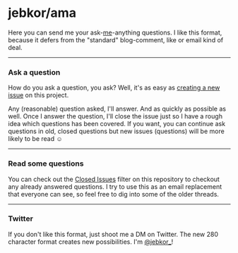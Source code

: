 # jebkor/ama

Here you can send me your ask-[me](https://blog.jebkor.dk/about-me)-anything questions. I like this format, because it defers from the "standard" blog-comment, like or email kind of deal.

---

### Ask a question

How do you ask a question, you ask? Well, it's as easy as
[creating a new issue](https://github.com/jebkor/ama/issues/new) on this
project. 

Any (reasonable) question asked, I'll answer. And as quickly as possible as well. Once I answer the question, I'll close the
issue just so I have a rough idea which questions has been covered. If you want, you can continue ask questions in old, closed questions but new issues (questions) will be more likely to be read ☺️

---

### Read some questions

You can check out the [Closed Issues](https://github.com/jebkor/ama/issues?q=is%3Aissue+is%3Aclosed)
filter on this repository to checkout any already answered questions. I try
to use this as an email replacement that everyone can see, so feel free to dig
into some of the older threads.

---

### Twitter

If you don't like this format, just shoot me a DM on Twitter. The new 280 character format creates new possibilities. 
I'm [@jebkor_](https://twitter.com/jebkor)!
